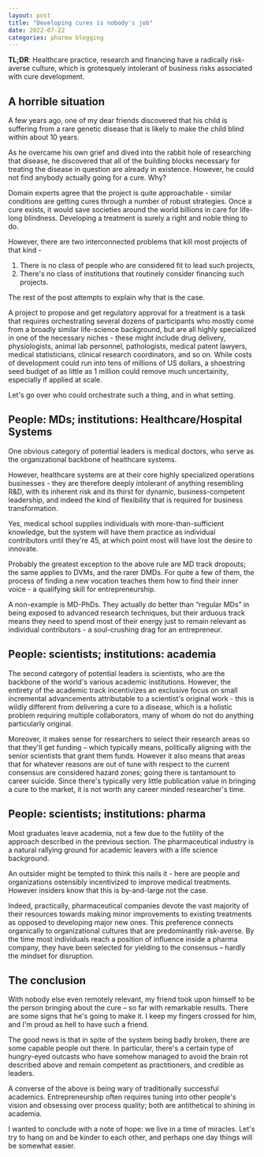 ```yaml
---
layout: post
title: "Developing cures is nobody's job"
date: 2022-07-22
categories: pharma blogging
---
```

**TL;DR**: Healthcare practice, research and financing have a radically risk-averse culture, which is grotesquely intolerant of business risks associated with cure development.

## A horrible situation
A few years ago, one of my dear friends discovered that his child is suffering from a rare genetic disease that is likely to make the child blind within about 10 years.
 
As he overcame his own grief and dived into the rabbit hole of researching that disease, he discovered that all of the building blocks necessary for treating the disease in question are already in existence. However, he could not find anybody actually going for a cure. Why?

Domain experts agree that the project is quite approachable - similar conditions are getting cures through a number of robust strategies. Once a cure exists, it would save societies around the world billions in care for life-long blindness. Developing a treatment is surely a right and noble thing to do.

However, there are two interconnected problems that kill most projects of that kind -
1. There is no class of people who are considered fit to lead such projects,
2. There's no class of institutions that routinely consider financing such projects.

The rest of the post attempts to explain why that is the case.

A project to propose and get regulatory approval for a treatment is a task that requires orchestrating several dozens of participants who mostly come from a broadly similar life-science background, but are all highly specialized in one of the necessary niches - these might include drug delivery, physiologists, animal lab personnel, pathologists, medical patent lawyers, medical statisticians, clinical research coordinators, and so on. While costs of development could run into tens of millions of US dollars, a shoestring seed budget of as little as 1 million could remove much uncertainity, especially if applied at scale.

Let's go over who could orchestrate such a thing, and in what setting.

## People: MDs; institutions: Healthcare/Hospital Systems
One obvious category of potential leaders is medical doctors, who serve as the organizational backbone of healthcare systems.

However, healthcare systems are at their core highly specialized operations businesses - they are therefore deeply intolerant of anything resembling R&D, with its inherent risk and its thirst for dynamic, business-competent leadership, and indeed the kind of flexibility that is required for business transformation.

Yes, medical school supplies individuals with more-than-sufficient knowledge, but the system will have them practice as individual contributors until they're 45, at which point most will have lost the desire to innovate.

Probably the greatest exception to the above rule are MD track dropouts; the same applies to DVMs, and the rarer  DMDs. For quite a few of them, the process of finding a new vocation teaches them how to find their inner voice - a qualifying skill for entrepreneurship.

A non-example is MD-PhDs. They actually do better than “regular MDs” in being exposed to advanced research techniques, but their arduous track means they need to spend most of their energy just to remain relevant as individual contributors - a soul-crushing drag for an entrepreneur.

## People: scientists; institutions: academia
The second category of potential leaders is scientists, who are the backbone of the world's various academic institutions. However, the entirety of the academic track incentivizes an exclusive focus on small incremental advancements attributable to a scientist's original work - this is wildly different from delivering a cure to a disease, which is a holistic problem requiring multiple collaborators, many of whom do not do anything particularly original. 

Moreover, it makes sense for researchers to select their research areas so that they'll get funding – which typically means, politically aligning with the senior scientists that grant them funds. However it also means that areas that for whatever reasons are out of tune with respect to the current consensus are considered hazard zones; going there is tantamount to career suicide. Since there's typically very little publication value in bringing a cure to the market, it is not worth any career minded researcher's time.

## People: scientists; institutions: pharma
Most graduates leave academia, not a few due to the futility of the approach described in the previous section. The pharmaceutical industry is a natural rallying ground for academic leavers with a life science background.

An outsider might be tempted to think this nails it - here are people and organizations ostensibly incentivized to improve medical treatments. However insiders know that this is by-and-large not the case.

Indeed, practically, pharmaceutical companies devote the vast majority of their resources towards making minor improvements to existing treatments as opposed to developing major new ones. This preference connects organically to organizational cultures that are predominantly risk-averse. By the time most individuals reach a position of influence inside a pharma company, they have been selected for yielding to the consensus – hardly the mindset for disruption. 
 
## The conclusion
With nobody else even remotely relevant, my friend took upon himself to be the person bringing about the cure – so far with remarkable results. There are some signs that he's going to make it. I keep my fingers crossed for him, and I'm proud as hell to have such a friend.

The good news is that in spite of the system being badly broken, there are some capable people out there. In particular, there's a certain type of hungry-eyed outcasts who have somehow managed to avoid the brain rot described above and remain competent as practitioners, and credible as leaders. 

A converse of the above is being wary of traditionally successful academics. Entrepreneurship often requires tuning into other people's vision and obsessing over process quality; both are antithetical to shining in academia.

I wanted to conclude with a note of hope: we live in a time of miracles. Let's try to hang on and be kinder to each other, and perhaps one day things will be somewhat easier.

